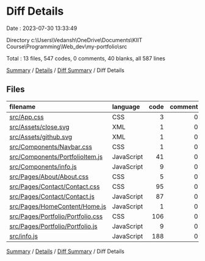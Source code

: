 # Diff Details

Date : 2023-07-30 13:33:49

Directory c:\\Users\\Vedansh\\OneDrive\\Documents\\KIIT Course\\Programming\\Web_dev\\my-portfolio\\src

Total : 13 files,  547 codes, 0 comments, 40 blanks, all 587 lines

[Summary](results.md) / [Details](details.md) / [Diff Summary](diff.md) / Diff Details

## Files
| filename | language | code | comment | blank | total |
| :--- | :--- | ---: | ---: | ---: | ---: |
| [src/App.css](/src/App.css) | CSS | 3 | 0 | 0 | 3 |
| [src/Assets/close.svg](/src/Assets/close.svg) | XML | 1 | 0 | 0 | 1 |
| [src/Assets/github.svg](/src/Assets/github.svg) | XML | 1 | 0 | 0 | 1 |
| [src/Components/Navbar.css](/src/Components/Navbar.css) | CSS | 1 | 0 | 0 | 1 |
| [src/Components/PortfolioItem.js](/src/Components/PortfolioItem.js) | JavaScript | 41 | 0 | 3 | 44 |
| [src/Components/info.js](/src/Components/info.js) | JavaScript | 9 | 0 | 1 | 10 |
| [src/Pages/About/About.css](/src/Pages/About/About.css) | CSS | 5 | 0 | 0 | 5 |
| [src/Pages/Contact/Contact.css](/src/Pages/Contact/Contact.css) | CSS | 95 | 0 | 14 | 109 |
| [src/Pages/Contact/Contact.js](/src/Pages/Contact/Contact.js) | JavaScript | 87 | 0 | -2 | 85 |
| [src/Pages/HomeContent/Home.js](/src/Pages/HomeContent/Home.js) | JavaScript | 1 | 0 | 0 | 1 |
| [src/Pages/Portfolio/Portfolio.css](/src/Pages/Portfolio/Portfolio.css) | CSS | 106 | 0 | 16 | 122 |
| [src/Pages/Portfolio/Portfolio.js](/src/Pages/Portfolio/Portfolio.js) | JavaScript | 9 | 0 | 0 | 9 |
| [src/info.js](/src/info.js) | JavaScript | 188 | 0 | 8 | 196 |

[Summary](results.md) / [Details](details.md) / [Diff Summary](diff.md) / Diff Details